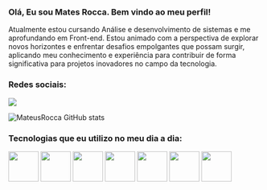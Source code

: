 ### Olá, Eu sou Mates Rocca. Bem vindo ao meu perfil! 

Atualmente estou cursando Análise e desenvolvimento de sistemas e me aprofundando em Front-end. Estou animado com a perspectiva de explorar novos horizontes e enfrentar desafios empolgantes que possam surgir, aplicando meu conhecimento e experiência para contribuir de forma significativa para projetos inovadores no campo da tecnologia.

### Redes sociais:

<div style="display: inline-block;">
<a href="https://www.linkedin.com/in/mateusrocca" target="_blank"><img loading="lazy" src="https://img.shields.io/badge/-LinkedIn-%230077B5?style=for-the-badge&logo=linkedin&logoColor=white" target="_blank"></a>
</a>
</div>


![MateusRocca GitHub stats](https://github-readme-stats.vercel.app/api?username=MateusRocca&show_icons=true&theme=tokyonight)

### Tecnologias que eu utilizo no meu dia a dia:
<div style="display: inline-block;">
<img src="https://cdn.jsdelivr.net/gh/devicons/devicon@latest/icons/html5/html5-original.svg" width="60" height="60"/>
<img src="https://cdn.jsdelivr.net/gh/devicons/devicon@latest/icons/css3/css3-original.svg" width="60" height="60"/>
<img src="https://cdn.jsdelivr.net/gh/devicons/devicon@latest/icons/javascript/javascript-original.svg" width="60" height="60"/>
<img src="https://cdn.jsdelivr.net/gh/devicons/devicon@latest/icons/sass/sass-original.svg" width="60" height="60"/>
<img src="https://cdn.jsdelivr.net/gh/devicons/devicon@latest/icons/nodejs/nodejs-original-wordmark.svg" width="60" height="60"/>
<img src="https://cdn.jsdelivr.net/gh/devicons/devicon@latest/icons/npm/npm-original-wordmark.svg" width="60" height="60"/>
<img src="https://cdn.jsdelivr.net/gh/devicons/devicon@latest/icons/git/git-original.svg" width="60" height="60"/>              
</div>          


    

          

          
